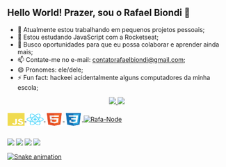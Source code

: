 ## Hello World! Prazer, sou o Rafael Biondi 👋

- 🔭 Atualmente estou trabalhando em pequenos projetos pessoais;
- 🌱 Estou estudando JavaScript com a Rocketseat;
- 👯 Busco oportunidades para que eu possa colaborar e aprender ainda mais;
- 📫 Contate-me no e-mail: contatorafaelbiondi@gmail.com;
- 😄 Pronomes: ele/dele;
- ⚡ Fun fact: hackeei acidentalmente alguns computadores da minha escola;

<div align="center">
  <a href="https://github.com/RafaBiondi">
  <img height="180em" src="https://github-readme-stats.vercel.app/api?username=RafaBiondi&show_icons=true&theme=midnight-purple&include_all_commits=true&count_private=true"/>
  <img height="180em" src="https://github-readme-stats.vercel.app/api/top-langs/?username=RafaBiondi&layout=compact&langs_count=7&theme=midnight-purple"/>
</div>

<div style="display: inline_block"><br>
  <img align="center" alt="Rafa-Js" height="30" width="40" src="https://raw.githubusercontent.com/devicons/devicon/master/icons/javascript/javascript-plain.svg">
  <img align="center" alt="Rafa-React" height="30" width="40" src="https://raw.githubusercontent.com/devicons/devicon/master/icons/react/react-original.svg">
  <img align="center" alt="Rafa-HTML" height="30" width="40" src="https://raw.githubusercontent.com/devicons/devicon/master/icons/html5/html5-original.svg">
  <img align="center" alt="Rafa-CSS" height="30" width="40" src="https://raw.githubusercontent.com/devicons/devicon/master/icons/css3/css3-original.svg">
  <img align="center" alt="Rafa-Node" height="30" width="40" src="https://cdn.jsdelivr.net/gh/devicons/devicon/icons/nodejs/nodejs-original.svg" />
</div>

##

<div> 
  <a href="https://instagram.com/rafa.biondi" target="_blank"><img src="https://img.shields.io/badge/-Instagram-%23E4405F?style=for-the-badge&logo=instagram&logoColor=white" target="_blank"></a>
  <a href = "mailto:contatorafaelbiondi@gmail.com"><img src="https://img.shields.io/badge/-Gmail-%23333?style=for-the-badge&logo=gmail&logoColor=white" target="_blank"></a>
  <a href="https://www.linkedin.com/in/rafabiondi/" target="_blank"><img src="https://img.shields.io/badge/-LinkedIn-%230077B5?style=for-the-badge&logo=linkedin&logoColor=white" target="_blank"></a> 
 <a href="https://app.rocketseat.com.br/me/rafael-biondi-02476" target="_blank"><img src="https://img.shields.io/badge/Rocketseat-%237159c1?style=for-the-badge&logo=ghost" target="_blank">
   
  ![Snake animation](https://github.com/RafaBiondi/RafaBiondi/blob/output/github-contribution-grid-snake.svg)
   
</div>
  
